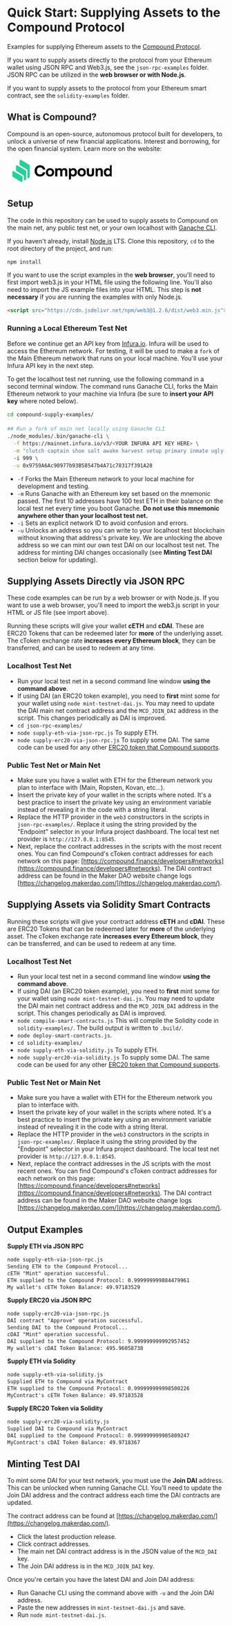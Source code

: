 # Quick Start: Supplying Assets to the Compound Protocol

Examples for supplying Ethereum assets to the [Compound Protocol](https://compound.finance/?ref=github&user=ajb413&repo=compound-supply-examples). 

If you want to supply assets directly to the protocol from your Ethereum wallet using JSON RPC and Web3.js, see the `json-rpc-examples` folder. JSON RPC can be utilized in the **web browser or with Node.js**.

If you want to supply assets to the protocol from your Ethereum smart contract, see the `solidity-examples` folder.

## What is Compound?
Compound is an open-source, autonomous protocol built for developers, to unlock a universe of new financial applications. Interest and borrowing, for the open financial system. Learn more on the website:

<a href="https://compound.finance/?ref=github&user=ajb413&repo=compound-supply-examples">
    <img alt="Compound Finance" src="https://raw.githubusercontent.com/ajb413/compound-interest-alerts/master/compound-finance-logo.png" width=260 height=60/>
</a>

## Setup
The code in this repository can be used to supply assets to Compound on the main net, any public test net, or your own localhost with [Ganache CLI](https://github.com/trufflesuite/ganache-cli).

If you haven't already, install [Node.js](https://nodejs.org/) LTS. Clone this repository, `cd` to the root directory of the project, and run:
```bash
npm install
```

If you want to use the script examples in the **web browser**, you'll need to first import web3.js in your HTML file using the following line. You'll also need to import the JS example files into your HTML. This step is **not necessary** if you are running the examples with only Node.js.
```html
<script src="https://cdn.jsdelivr.net/npm/web3@1.2.6/dist/web3.min.js"></script>
```

### Running a Local Ethereum Test Net
Before we continue get an API key from [Infura.io](https://infura.io/). Infura will be used to access the Ethereum network. For testing, it will be used to make a `fork` of the Main Ethereum network that runs on your local machine. You'll use your Infura API key in the next step.

To get the localhost test net running, use the following command in a second terminal window. The command runs Ganache CLI, forks the Main Ethereum network to your machine via Infura (be sure to **insert your API key** where noted below).
```bash
cd compound-supply-examples/

## Run a fork of main net locally using Ganache CLI
./node_modules/.bin/ganache-cli \
  -f https://mainnet.infura.io/v3/<YOUR INFURA API KEY HERE> \
  -m "clutch captain shoe salt awake harvest setup primary inmate ugly among become"
  -i 999 \
  -u 0x9759A6Ac90977b93B58547b4A71c78317f391A28
```

- `-f` Forks the Main Ethereum network to your local machine for development and testing.
- `-m` Runs Ganache with an Ethereum key set based on the mnemonic passed. The first 10 addresses have 100 test ETH in their balance on the local test net every time you boot Ganache. **Do not use this mnemonic anywhere other than your localhost test net.**
- `-i` Sets an explicit network ID to avoid confusion and errors.
- `-u` Unlocks an address so you can write to your localhost test blockchain without knowing that address's private key. We are unlocking the above address so we can mint our own test DAI on our localhost test net. The address for minting DAI changes occasionally (see **Minting Test DAI** section below for updating).

## Supplying Assets Directly via JSON RPC
These code examples can be run by a web browser or with Node.js. If you want to use a web browser, you'll need to import the web3.js script in your HTML or JS file (see import above).

Running these scripts will give your wallet **cETH** and **cDAI**. These are ERC20 Tokens that can be redeemed later for **more** of the underlying asset. The cToken exchange rate **increases every Ethereum block**, they can be transferred, and can be used to redeem at any time.

### Localhost Test Net
- Run your local test net in a second command line window **using the command above**.
- If using DAI (an ERC20 token example), you need to **first** mint some for your wallet using `node mint-testnet-dai.js`. You may need to update the DAI main net contract address and the `MCD_JOIN_DAI` address in the script. This changes periodically as DAI is improved.
- `cd json-rpc-examples/`
- `node supply-eth-via-json-rpc.js` To supply ETH.
- `node supply-erc20-via-json-rpc.js` To supply some DAI. The same code can be used for any other [ERC20 token that Compound supports](https://compound.finance/markets?ref=github&user=ajb413&repo=compound-supply-examples).

### Public Test Net or Main Net
- Make sure you have a wallet with ETH for the Ethereum network you plan to interface with (Main, Ropsten, Kovan, etc...).
- Insert the private key of your wallet in the scripts where noted. It's a best practice to insert the private key using an environment variable instead of revealing it in the code with a string literal.
- Replace the HTTP provider in the `web3` constructors in the scripts in `json-rpc-examples/`. Replace it using the string provided by the "Endpoint" selector in your Infura project dashboard. The local test net provider is `http://127.0.0.1:8545`.
- Next, replace the contract addresses in the scripts with the most recent ones. You can find Compound's cToken contract addresses for each network on this page: [https://compound.finance/developers#networks](https://compound.finance/developers#networks). The DAI contract address can be found in the Maker DAO website change logs [https://changelog.makerdao.com/](https://changelog.makerdao.com/).

## Supplying Assets via Solidity Smart Contracts
Running these scripts will give your contract address **cETH** and **cDAI**. These are ERC20 Tokens that can be redeemed later for **more** of the underlying asset. The cToken exchange rate **increases every Ethereum block**, they can be transferred, and can be used to redeem at any time.

### Localhost Test Net
- Run your local test net in a second command line window **using the command above**.
- If using DAI (an ERC20 token example), you need to **first** mint some for your wallet using `node mint-testnet-dai.js`. You may need to update the DAI main net contract address and the `MCD_JOIN_DAI` address in the script. This changes periodically as DAI is improved.
- `node compile-smart-contracts.js` This will compile the Solidity code in `solidity-examples/`. The build output is written to `.build/`.
- `node deploy-smart-contracts.js`.
- `cd solidity-examples/`
- `node supply-eth-via-solidity.js` To supply ETH.
- `node supply-erc20-via-solidity.js` To supply some DAI. The same code can be used for any other [ERC20 token that Compound supports](https://compound.finance/markets?ref=github&user=ajb413&repo=compound-supply-examples).

### Public Test Net or Main Net
- Make sure you have a wallet with ETH for the Ethereum network you plan to interface with.
- Insert the private key of your wallet in the scripts where noted. It's a best practice to insert the private key using an environment variable instead of revealing it in the code with a string literal.
- Replace the HTTP provider in the `web3` constructors in the scripts in `json-rpc-examples/`. Replace it using the string provided by the "Endpoint" selector in your Infura project dashboard. The local test net provider is `http://127.0.0.1:8545`.
- Next, replace the contract addresses in the JS scripts with the most recent ones. You can find Compound's cToken contract addresses for each network on this page: [https://compound.finance/developers#networks](https://compound.finance/developers#networks). The DAI contract address can be found in the Maker DAO website change logs [https://changelog.makerdao.com/](https://changelog.makerdao.com/).

## Output Examples

**Supply ETH via JSON RPC**
```
node supply-eth-via-json-rpc.js
Sending ETH to the Compound Protocol...
cETH "Mint" operation successful.
ETH supplied to the Compound Protocol: 0.999999999884479961
My wallet's cETH Token Balance: 49.97183529
```

**Supply ERC20 via JSON RPC**
```
node supply-erc20-via-json-rpc.js
DAI contract "Approve" operation successful.
Sending DAI to the Compound Protocol...
cDAI "Mint" operation successful.
DAI supplied to the Compound Protocol: 9.999999999992957452
My wallet's cDAI Token Balance: 495.96058738
```

**Supply ETH via Solidity**
```
node supply-eth-via-solidity.js
Supplied ETH to Compound via MyContract
ETH supplied to the Compound Protocol: 0.999999999998500226
MyContract's cETH Token Balance: 49.97183528
```

**Supply ERC20 Token via Solidity**
```
node supply-erc20-via-solidity.js
Supplied DAI to Compound via MyContract
DAI supplied to the Compound Protocol: 0.999999999985809247
MyContract's cDAI Token Balance: 49.9718367
```

## Minting Test DAI
To mint some DAI for your test network, you must use the **Join DAI** address. This can be unlocked when running Ganache CLI. You'll need to update the Join DAI address and the contract address each time the DAI contracts are updated. 

The contract address can be found at [https://changelog.makerdao.com/](https://changelog.makerdao.com/).

- Click the latest production release.
- Click contract addresses.
- The main net DAI contract address is in the JSON value of the `MCD_DAI` key.
- The Join DAI address is in the `MCD_JOIN_DAI` key.

Once you're certain you have the latest DAI and Join DAI address:

- Run Ganache CLI using the command above with `-u` and the Join DAI address.
- Paste the new addresses in `mint-testnet-dai.js` and save.
- Run `node mint-testnet-dai.js`.
